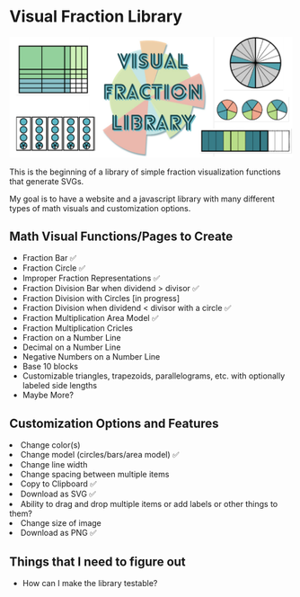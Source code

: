 <h1> Visual Fraction Library </h1>
<img src="./Visual Fraction Library Demo.png">

This is the beginning of a library of simple fraction visualization functions that generate SVGs.

My goal is to have a website and a javascript library with many different types of math visuals and customization options.

<h2> Math Visual Functions/Pages to Create </h2>
<ul>
<li> Fraction Bar ✅</li>
<li> Fraction Circle ✅</li>
<li> Improper Fraction Representations ✅</li>
<li> Fraction Division Bar when dividend > divisor ✅</li></li>
<li> Fraction Division with Circles [in progress]</li>
<li> Fraction Division when dividend < divisor with a circle ✅ </li> 
<li> Fraction Multiplication Area Model ✅</li> 
 <li> Fraction Multiplication Cricles </li>
<li> Fraction on a Number Line</li>
<li> Decimal on a Number Line</li>
<li> Negative Numbers on a Number Line</li>
<li> Base 10 blocks</li>
<li> Customizable triangles, trapezoids, parallelograms, etc. with optionally labeled side lengths</li>
<li> Maybe More?</li>
</ul>

<h2> Customization Options and Features </h2>
<li> Change color(s)</li>
<li> Change model (circles/bars/area model) ✅</li>
<li> Change line width</li>
<li> Change spacing between multiple items </li>
<li> Copy to Clipboard ✅</li>
<li> Download as SVG ✅</li>
<li> Ability to drag and drop multiple items or add labels or other things to them?</li>
<li> Change size of image </li>
<li> Download as PNG ✅ </li>

<h2> Things that I need to figure out </h2>
<ul>
<li> How can I make the library testable? </li>
</ul>
